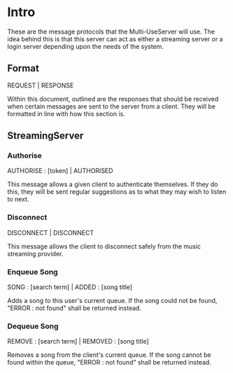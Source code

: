 # Intro

These are the message protocols that the Multi-UseServer will use.
The idea behind this is that this server can act as either a streaming server or a login server depending upon the needs of the system.

## Format

REQUEST | RESPONSE

Within this document, outlined are the responses that should be received when certain messages are sent to the server from a client. They will be formatted in line with how this section is.

## StreamingServer

### Authorise

AUTHORISE : [token] | AUTHORISED

This message allows a given client to authenticate themselves. If they do this, they will be sent regular suggestions as to what they may wish to listen to next.

### Disconnect

DISCONNECT | DISCONNECT

This message allows the client to disconnect safely from the music streaming provider.

### Enqueue Song

SONG : [search term] | ADDED : [song title]

Adds a song to this user's current queue. If the song could not be found, "ERROR : not found" shall be returned instead.

### Dequeue Song

REMOVE : [search term] | REMOVED : [song title]

Removes a song from the client's current queue. If the song cannot be found within the queue, "ERROR : not found" shall be returned instead.
